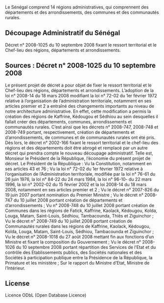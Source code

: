 Le Sénégal comprend 14 régions administratives, qui comprennent des départements et des arrondissements, des communes et des communautés rurales.

## Découpage Administratif du Sénégal

Décret n° 2008-1025 du 10 septembre 2008 fixant le ressort territorial et le Chef-lieu des régions, départements et arrondissements.

## Sources : Décret n° 2008-1025 du 10 septembre 2008

Le présent projet de décret a pour objet de fixer le ressort territorial et le Chef-lieu des régions, départements et arrondissements.
L’adoption de la loi n° 2008-14 du 18 mars 2008 modifiant la loi n° 72-02 du 1er février 1972 relative à l’organisation de l’administration territoriale, notamment en ses articles premier et 2 a entraîné des changements importants au niveau de notre architecture administrative.
En effet, cette modification a permis la création des régions de Kaffrine, Kédougou et Sédhiou au sein desquelles il fallait créer des départements, communes, arrondissements et communautés rurales.
C’est ainsi que les décrets n° 2008-747, 2008-748 et 2008-749 portant, respectivement, création de départements et d’arrondissements, de communes et de communautés rurales ont été pris.
Dès lors, le décret n° 2002-166 fixant le ressort territorial et le chef-lieu des régions et des départements doit être abrogé et remplacé par un autre décret qui prendra compte le nouveau découpage administratif.
Telle est, Monsieur le Président de la République, l’économie du présent projet de décret.
Le Président de la République :
Vu la Constitution, notamment en ses articles 43 et 76 ;
Vu la loi n° 72-02 du 1er février 1972 relative à l’organisation de l’Administration territoriale, modifiée par la loi n° 76-61 du 26 juin 1976, la loi n° 84-22 du 24 mars 1984, la loi n° 96-10- du 22 mars 1996, la loi n° 2002-02 du 15 février 2002 et la loi 2008-14 du 18 mars 2008, notamment en ses articles premier et 2 ;
Vu le décret n° 2007-826 du 19 juin 2007 portant nomination du Premier Ministre ;
Vu le décret n° 2008-747 du 10 juillet 2008 portant création de départements et d’arrondissements ;
Vu n° 2008-748 du 10 juillet 2008 portant création de Communes dans les régions de Fatick, Kaffrine, Kaolack, Kédougou, Kolda, Louga, Matam, Saint-Louis, Sédhiou, Tambacounda, Thiès et Ziguinchor ;
Vu le décret n° 2008-749 du 10 juillet 2008 portant création de Communautés rurales dans les régions de Kaffrine, Kaolack, Kédougou, Kolda, Louga, Matam, Saint-Louis, Sédhiou, Tambacounda et Ziguinchor ;
Vu le décret n° 2008-1018 du 27 août 2008 mettant fin aux fonctions d’un Ministre et fixant la composition du Gouvernement ;
Vu le décret n° 2008-1026 du 10 septembre 2008 portant répartition des Services de l’Etat et du contrôle des Etablissements publics, des Sociétés nationales et des Sociétés à participation publique entre la Présidence de la République, la Primature et les ministère ;
Sur le rapport du Ministre d’Etat, Ministre de l’Intérieur.

## License
Licence ODbL (Open Database Licence)

